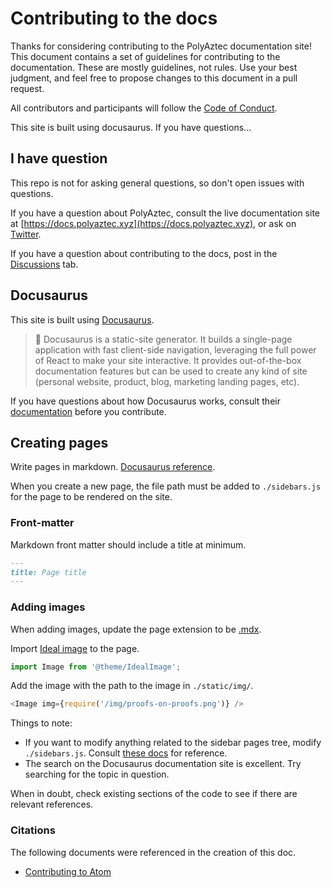 # Contributing to the docs

Thanks for considering contributing to the PolyAztec documentation site! This document contains a set of guidelines for contributing to the documentation. These are mostly guidelines, not rules. Use your best judgment, and feel free to propose changes to this document in a pull request.

All contributors and participants will follow the [Code of Conduct](./CODE_OF_CONDUCT.md).

This site is built using docusaurus. If you have questions...

## I have question

This repo is not for asking general questions, so don't open issues with questions. 

If you have a question about PolyAztec, consult the live documentation site at [https://docs.polyaztec.xyz](https://docs.polyaztec.xyz), or ask on [Twitter](https://twitter.com/poly_aztec).

If you have a question about contributing to the docs, post in the [Discussions](https://github.com/shichiro-nakahara/docs/discussions) tab.

## Docusaurus

This site is built using [Docusaurus](https://docusaurus.io/docs).

> 🧐 Docusaurus is a static-site generator. It builds a single-page application with fast client-side navigation, leveraging the full power of React to make your site interactive. It provides out-of-the-box documentation features but can be used to create any kind of site (personal website, product, blog, marketing landing pages, etc).

If you have questions about how Docusaurus works, consult their [documentation](https://docusaurus.io/docs) before you contribute.

## Creating pages

Write pages in markdown. [Docusaurus reference](https://docusaurus.io/docs/creating-pages#add-a-markdown-page).

When you create a new page, the file path must be added to `./sidebars.js` for the page to be rendered on the site. 

### Front-matter

Markdown front matter should include a title at minimum.

```md
---
title: Page title
---
```

### Adding images

When adding images, update the page extension to be [.mdx](https://mdxjs.com/).

Import [Ideal image](https://docusaurus.io/docs/api/plugins/@docusaurus/plugin-ideal-image) to the page.

```ts
import Image from '@theme/IdealImage';
```

Add the image with the path to the image in `./static/img/`.

```ts
<Image img={require('/img/proofs-on-proofs.png')} />
```

Things to note:

- If you want to modify anything related to the sidebar pages tree, modify `./sidebars.js`. Consult [these docs](https://docusaurus.io/docs/sidebar) for reference.
- The search on the Docusaurus documentation site is excellent. Try searching for the topic in question.

When in doubt, check existing sections of the code to see if there are relevant references.

### Citations

The following documents were referenced in the creation of this doc.

- [Contributing to Atom](https://github.com/atom/atom/blob/master/CONTRIBUTING.md)
